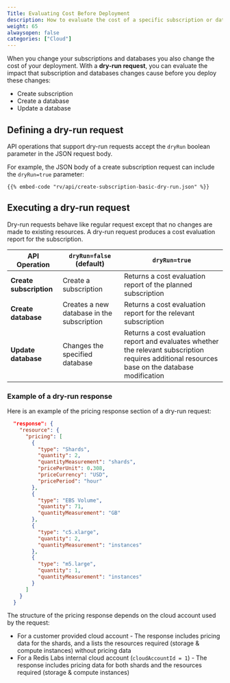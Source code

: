 ```yaml
---
Title: Evaluating Cost Before Deployment
description: How to evaluate the cost of a specific subscription or database without changing existing resources.
weight: 65
alwaysopen: false
categories: ["Cloud"]
---
```

When you change your subscriptions and databases you also change the cost of your deployment.
With a **dry-run request**, you can evaluate the impact that subscription and databases changes cause before you deploy these changes:

- Create subscription
- Create a database
- Update a database

## Defining a dry-run request

API operations that support dry-run requests accept the `dryRun` boolean parameter in the JSON request body.

For example, the JSON body of a create subscription request can include the `dryRun=true` parameter:

```shell
{{% embed-code "rv/api/create-subscription-basic-dry-run.json" %}}
```

## Executing a dry-run request

Dry-run requests behave like regular request except that no changes are made to existing resources.
A dry-run request produces a cost evaluation report for the subscription.

| API Operation | `dryRun=false` (default) | `dryRun=true` |
|---|---|---|
| **Create subscription** | Create a subscription | Returns a cost evaluation report of the planned subscription |
| **Create database** | Creates a new database in the subscription | Returns a cost evaluation report for the relevant subscription |
| **Update database** | Changes the specified database | Returns a cost evaluation report and evaluates whether the relevant subscription requires additional resources base on the database modification |

### Example of a dry-run response

Here is an example of the pricing response section of a dry-run request:

```json
  "response": {
    "resource": {
      "pricing": [
        {
          "type": "Shards",
          "quantity": 2,
          "quantityMeasurement": "shards",
          "pricePerUnit": 0.308,
          "priceCurrency": "USD",
          "pricePeriod": "hour"
        },
        {
          "type": "EBS Volume",
          "quantity": 71,
          "quantityMeasurement": "GB"
        },
        {
          "type": "c5.xlarge",
          "quantity": 2,
          "quantityMeasurement": "instances"
        },
        {
          "type": "m5.large",
          "quantity": 1,
          "quantityMeasurement": "instances"
        }
      ]
    }
  }
```

The structure of the pricing response depends on the cloud account used by the request:

- For a customer provided cloud account - The response includes pricing data for the shards, and a lists the resources required (storage & compute instances) without pricing data
- For a Redis Labs internal cloud account (`cloudAccountId = 1`) - The response includes pricing data for both shards and the resources required (storage & compute instances)
